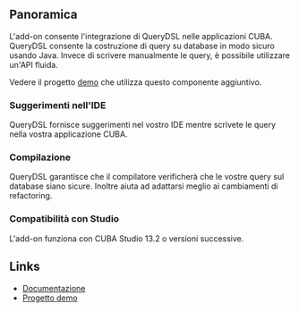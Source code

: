## Panoramica

L'add-on consente l'integrazione di QueryDSL nelle applicazioni CUBA. QueryDSL consente la costruzione di query su database in modo sicuro usando Java. Invece di scrivere manualmente le query, è possibile utilizzare un'API fluida.

Vedere il progetto [demo](https://github.com/ikuchmin/querydsl-shop) che utilizza questo componente aggiuntivo.

### Suggerimenti nell'IDE

QueryDSL fornisce suggerimenti nel vostro IDE mentre scrivete le query nella vostra applicazione CUBA.

### Compilazione

QueryDSL garantisce che il compilatore verificherà che le vostre query sul database siano sicure. Inoltre aiuta ad adattarsi meglio ai cambiamenti di refactoring.

### Compatibilità con Studio

L'add-on funziona con CUBA Studio 13.2 o versioni successive.

## Links

- [Documentazione](https://github.com/ikuchmin/querydsl-cuba/blob/master/README.md)
- [Progetto demo](https://github.com/ikuchmin/querydsl-shop)